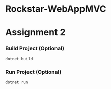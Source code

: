 # Rockstar-WebAppMVC

# Assignment 2

### Build Project (Optional)
```
dotnet build
```

### Run Project (Optional)
```
dotnet run
```
